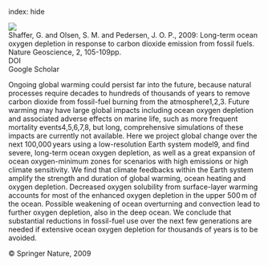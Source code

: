index: hide

<div class="Citation">
    <div class="Citation-thumb CitationThumb-linked"  data-href="https://doi.org/10.1038/ngeo420">
      <img src="https://static.claimspace.cloud/climate-study-static/refs/thumbs/6/Shaffer_et_al_2009-thumb.png" />
    </div>

  <div class="Citation-body">
    <div class="Citation-text">Shaffer, G. and Olsen, S. M. and Pedersen, J. O. P., 2009: Long-term ocean oxygen depletion in response to carbon dioxide emission from fossil fuels. <span class="Article-journal">Nature Geoscience, </span><span class="Article-volume">2, </span>105-109pp.</div>
    <div class="Citation-links">
      <div class="CitationLink" data-href="https://doi.org/10.1038/ngeo420">
        <div class="CitationLink-icon CitationLink-Doi"></div>
        <div class="CitationLink-text">DOI</div>
      </div>
      <div class="CitationLink" data-href="https://scholar.google.com/scholar?q=10.1038/ngeo420">
        <div class="CitationLink-icon CitationLink-Scholar"></div>
        <div class="CitationLink-text">Google Scholar</div>
      </div>
    </div>
  </div>
</div>

Ongoing global warming could persist far into the future, because natural processes require decades to hundreds of thousands of years to remove carbon dioxide from fossil-fuel burning from the atmosphere1,2,3. Future warming may have large global impacts including ocean oxygen depletion and associated adverse effects on marine life, such as more frequent mortality events4,5,6,7,8, but long, comprehensive simulations of these impacts are currently not available. Here we project global change over the next 100,000 years using a low-resolution Earth system model9, and find severe, long-term ocean oxygen depletion, as well as a great expansion of ocean oxygen-minimum zones for scenarios with high emissions or high climate sensitivity. We find that climate feedbacks within the Earth system amplify the strength and duration of global warming, ocean heating and oxygen depletion. Decreased oxygen solubility from surface-layer warming accounts for most of the enhanced oxygen depletion in the upper 500 m of the ocean. Possible weakening of ocean overturning and convection lead to further oxygen depletion, also in the deep ocean. We conclude that substantial reductions in fossil-fuel use over the next few generations are needed if extensive ocean oxygen depletion for thousands of years is to be avoided.

<div class="Citation-copy">
&copy; Springer Nature, 2009
</div>